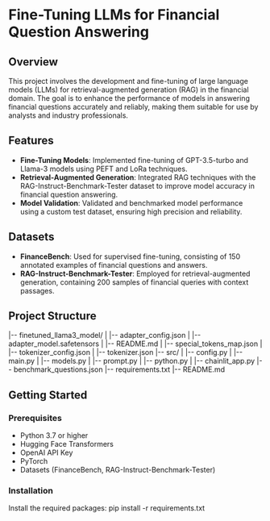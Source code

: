 # Fine-Tuning LLMs for Financial Question Answering

## Overview
This project involves the development and fine-tuning of large language models (LLMs) for retrieval-augmented generation (RAG) in the financial domain. The goal is to enhance the performance of models in answering financial questions accurately and reliably, making them suitable for use by analysts and industry professionals.

## Features
- **Fine-Tuning Models**: Implemented fine-tuning of GPT-3.5-turbo and Llama-3 models using PEFT and LoRa techniques.
- **Retrieval-Augmented Generation**: Integrated RAG techniques with the RAG-Instruct-Benchmark-Tester dataset to improve model accuracy in financial question answering.
- **Model Validation**: Validated and benchmarked model performance using a custom test dataset, ensuring high precision and reliability.

## Datasets
- **FinanceBench**: Used for supervised fine-tuning, consisting of 150 annotated examples of financial questions and answers.
- **RAG-Instruct-Benchmark-Tester**: Employed for retrieval-augmented generation, containing 200 samples of financial queries with context passages.

## Project Structure
|-- finetuned_llama3_model/
| |-- adapter_config.json
| |-- adapter_model.safetensors
| |-- README.md
| |-- special_tokens_map.json
| |-- tokenizer_config.json
| |-- tokenizer.json
|-- src/
| |-- config.py
| |-- main.py
| |-- models.py
| |-- prompt.py
| |-- python.py
| |-- chainlit_app.py
|-- benchmark_questions.json
|-- requirements.txt
|-- README.md


## Getting Started

### Prerequisites
- Python 3.7 or higher
- Hugging Face Transformers
- OpenAI API Key
- PyTorch
- Datasets (FinanceBench, RAG-Instruct-Benchmark-Tester)

### Installation
Install the required packages:
pip install -r requirements.txt
